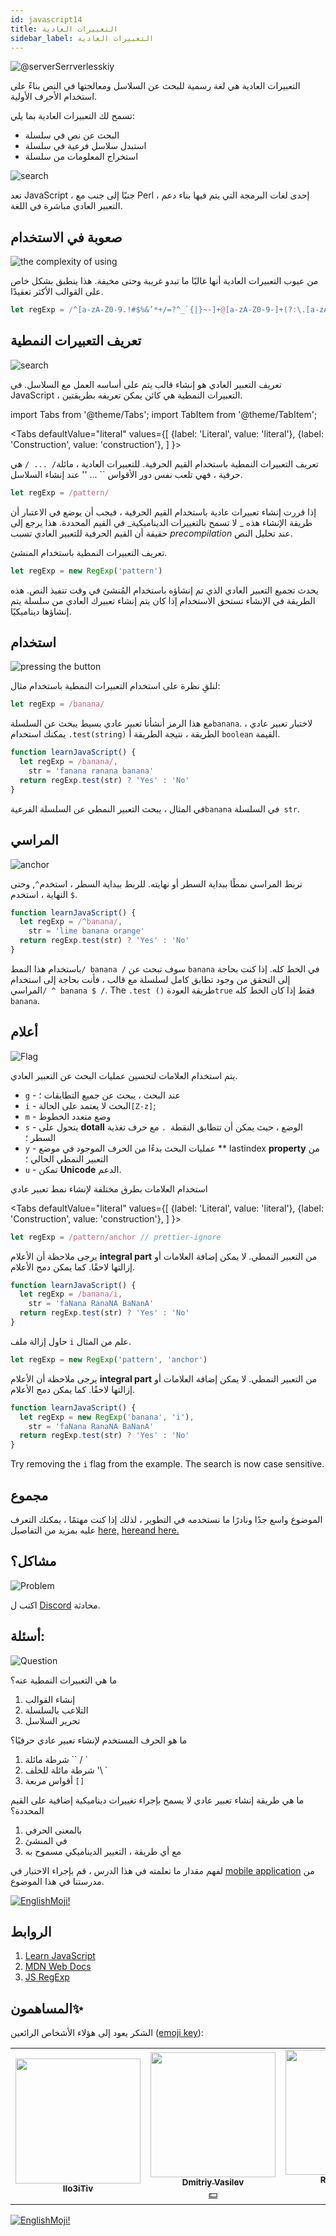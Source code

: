 ```yaml
---
id: javascript14
title: التعبيرات العادية
sidebar_label: التعبيرات العادية
---
```


![@serverSerrverlesskiy](/img/javascript/headers/13.jpg)

التعبيرات العادية هي لغة رسمية للبحث عن السلاسل ومعالجتها في النص بناءً على استخدام الأحرف الأولية.

تسمح لك التعبيرات العادية بما يلي:

- البحث عن نص في سلسلة
- استبدل سلاسل فرعية في سلسلة
- استخراج المعلومات من سلسلة

![search](https://media.giphy.com/media/l46Cy1rHbQ92uuLXa/giphy.gif)

تعد JavaScript ، جنبًا إلى جنب مع Perl ، إحدى لغات البرمجة التي يتم فيها بناء دعم التعبير العادي مباشرة في اللغة.


## صعوبة في الاستخدام

![the complexity of using](https://media.giphy.com/media/5XYsIwzY00ONq/giphy.gif)

من عيوب التعبيرات العادية أنها غالبًا ما تبدو غريبة وحتى مخيفة. هذا ينطبق بشكل خاص على القوالب الأكثر تعقيدًا.

```jsx
let regExp = /^[a-zA-Z0-9.!#$%&’*+/=?^_`{|}~-]+@[a-zA-Z0-9-]+(?:\.[a-zA-Z0-9-]+)*$/
```

## تعريف التعبيرات النمطية

![search](https://media.giphy.com/media/RMwYOO5e8pr1lhL8K7/giphy.gif)

تعريف التعبير العادي هو إنشاء قالب يتم على أساسه العمل مع السلاسل. في JavaScript ، التعبيرات النمطية هي كائن يمكن تعريفه بطريقتين.

import Tabs from '@theme/Tabs';
import TabItem from '@theme/TabItem';

<Tabs
defaultValue="literal"
values={[
{label: 'Literal', value: 'literal'},
{label: 'Construction', value: 'construction'},
]
}>
<TabItem value="literal">

تعريف التعبيرات النمطية باستخدام القيم الحرفية. للتعبيرات العادية ، مائلة`/ ... /` هي حرفية ، فهي تلعب نفس دور الأقواس `` ... '' عند إنشاء السلاسل.

```jsx
let regExp = /pattern/
```

إذا قررت إنشاء تعبيرات عادية باستخدام القيم الحرفية ، فيجب أن يوضع في الاعتبار أن طريقة الإنشاء هذه _ لا تسمح بالتغييرات الديناميكية_ في القيم المحددة. هذا يرجع إلى حقيقة أن القيم الحرفية للتعبير العادي تسبب _precompilation_ عند تحليل النص.

  </TabItem>
  
  <TabItem value="construction">

تعريف التعبيرات النمطية باستخدام المنشئ.

```jsx
let regExp = new RegExp('pattern')
```

يحدث تجميع التعبير العادي الذي تم إنشاؤه باستخدام المُنشئ في وقت تنفيذ النص. هذه الطريقة في الإنشاء تستحق الاستخدام إذا كان يتم إنشاء تعبيرك العادي من سلسلة يتم إنشاؤها ديناميكيًا.

  </TabItem>
</Tabs>

## استخدام

![pressing the button](https://media.giphy.com/media/12hhLP67q6PqCs/giphy.gif)

لنلقِ نظرة على استخدام التعبيرات النمطية باستخدام مثال:

```jsx
let regExp = /banana/
```

مع هذا الرمز أنشأنا تعبير عادي بسيط يبحث عن السلسلة`banana`. لاختبار تعبير عادي ، يمكنك استخدام `.test(string)` الطريقة ، نتيجة الطريقة أ `boolean` القيمة.

```jsx live
function learnJavaScript() {
  let regExp = /banana/,
    str = 'fanana ranana banana'
  return regExp.test(str) ? 'Yes' : 'No'
}
```

في المثال ، يبحث التعبير النمطي عن السلسلة الفرعية`banana` في السلسلة` str`.

## المراسي

![anchor](https://media.giphy.com/media/3ohze1LSWrEGCML02Y/giphy.gif)

تربط المراسي نمطًا ببداية السطر أو نهايته. للربط ببداية السطر ، استخدم`^`, وحتى النهاية ، استخدم `$`.

```jsx live
function learnJavaScript() {
  let regExp = /^banana/,
    str = 'lime banana orange'
  return regExp.test(str) ? 'Yes' : 'No'
}
```

باستخدام هذا النمط`/ banana /` سوف تبحث عن `banana` في الخط كله. إذا كنت بحاجة إلى التحقق من وجود تطابق كامل لسلسلة مع قالب ، فأنت بحاجة إلى استخدام المراسي`/ ^ banana $ /`. The `.test ()` طريقة العودة`true`  فقط إذا كان الخط كله` banana`.

## أعلام

![Flag](https://media.giphy.com/media/ihRmRCxJuIi3pCORTL/giphy.gif)

يتم استخدام العلامات لتحسين عمليات البحث عن التعبير العادي.

- `g` - عند البحث ، يبحث عن جميع التطابقات ؛
- `i` - البحث لا يعتمد على الحالة`[Z-z]`;
- `m` - وضع متعدد الخطوط
- `s` - يتحول على **dotall** الوضع ، حيث يمكن أن تتطابق النقطة` .` مع حرف تغذية السطر ؛
- `y` - عمليات البحث بدءًا من الحرف الموجود في موضع ** lastindex **property** من التعبير النمطي الحالي ؛
- `u` - تمكن **Unicode** الدعم.

استخدام العلامات بطرق مختلفة لإنشاء نمط تعبير عادي

<Tabs
defaultValue="literal"
values={[
{label: 'Literal', value: 'literal'},
{label: 'Construction', value: 'construction'},
]
}>
<TabItem value="literal">

```jsx
let regExp = /pattern/anchor // prettier-ignore
```

يرجى ملاحظة أن الأعلام **integral part** من التعبير النمطي. لا يمكن إضافة العلامات أو إزالتها لاحقًا. كما يمكن دمج الأعلام.

```jsx live
function learnJavaScript() {
  let regExp = /banana/i,
    str = 'faNana RanaNA BaNanA'
  return regExp.test(str) ? 'Yes' : 'No'
}
```

حاول إزالة ملف `i` علم من المثال.
</TabItem>
<TabItem value="construction">

```jsx
let regExp = new RegExp('pattern', 'anchor')
```

يرجى ملاحظة أن الأعلام **integral part** من التعبير النمطي. لا يمكن إضافة العلامات أو إزالتها لاحقًا. كما يمكن دمج الأعلام.

```jsx live
function learnJavaScript() {
  let regExp = new RegExp('banana', 'i'),
    str = 'faNana RanaNA BaNanA'
  return regExp.test(str) ? 'Yes' : 'No'
}
```

Try removing the `i` flag from the example. The search is now case sensitive.
</TabItem>
</Tabs>

## مجموع

الموضوع واسع جدًا ونادرًا ما نستخدمه في التطوير ، لذلك إذا كنت مهتمًا ، يمكنك التعرف عليه بمزيد من التفاصيل [here,](https://learn.javascript.ru/regular-expressions) [here](https://developer.mozilla.org/en/docs/Web/JavaScript/Guide/Regular_Expressions)[and here.](https://tuhub.ru/frontend/js-regexp)

## مشاكل؟

![Problem](https://media.giphy.com/media/xTiTnGeUsWOEwsGoG4/giphy.gif)

اكتب ل [Discord](https://discord.gg/6GDAfXn) محادثة.

## أسئلة:

![Question](https://media.giphy.com/media/l0HlRnAWXxn0MhKLK/giphy.gif)

ما هي التعبيرات النمطية عنه؟

1. إنشاء القوالب
2. التلاعب بالسلسلة
3. تحرير السلاسل

ما هو الحرف المستخدم لإنشاء تعبير عادي حرفيًا؟

1. شرطة مائلة `` / `
2. شرطة مائلة للخلف '\ `
3. أقواس مربعة `[]`

ما هي طريقة إنشاء تعبير عادي لا يسمح بإجراء تغييرات ديناميكية إضافية على القيم المحددة؟

1. بالمعنى الحرفي
2. في المنشئ
3. مع أي طريقة ، التغيير الديناميكي مسموح به

لفهم مقدار ما تعلمته في هذا الدرس ، قم بإجراء الاختبار في [mobile application](http://onelink.to/njhc95) من مدرستنا في هذا الموضوع.

[![EnglishMoji!](/img/logo/englishmoji.png)](https://link-to.app/xvh7Ush9kl)

## الروابط

1. [Learn JavaScript](https://learn.javascript.ru/regular-expressions)
2. [MDN Web Docs](https://developer.mozilla.org/ru/docs/Web/JavaScript/Guide/Regular_Expressions)
3. [JS RegExp](https://tuhub.ru/frontend/js-regexp)

## المساهمون✨

الشكر يعود إلى هؤلاء الأشخاص الرائعين ([emoji key](https://allcontributors.org/docs/en/emoji-key)):

<table>
  <tr> 
    <td align="center"><a href="https://github.com/IIo3iTiv"><img src="https://avatars1.githubusercontent.com/u/72025062?v=4?s=200" width="200px;" alt=""/><br /><sub><b>IIo3iTiv</b></sub></a><br /><a href="https://github.com/gHashTag/react-native-village/commits?author=IIo3iTiv" title="Documentation">  </a></td>
    <td align="center"><a href="https://fullstackserverless.github.io/"><img src="https://avatars0.githubusercontent.com/u/6774813?v=4?s=200" width="200px;" alt=""/><br /><sub><b>Dmitriy Vasilev</b></sub></a><br /><a href="#financial-gHashTag" title="Financial">💵</a></td>
    <td align="center"><a href="https://github.com/Resoner2005"><img src="https://avatars1.githubusercontent.com/u/75675814?v=4?s=200" width="200px;" alt=""/><br /><sub><b>Resoner2005</b></sub></a><br /><a href="https://github.com/gHashTag/react-native-village/issues?q=author%3AResoner2005" title="Bug reports">🐛 🎨 🖋</a></td>
    <td align="center"><a href="https://github.com/Navernoss"><img src="https://avatars0.githubusercontent.com/u/75784137?v=4?s=200" width="200px;" alt=""/><br /><sub><b>Navernoss</b></sub></a><br /><a href="#content-Navernoss" title="Content">🖋 🐛 🎨 </a></td>
  </tr>
  
</table>

[![EnglishMoji!](/img/logo/englishmoji.png)](https://link-to.app/xvh7Ush9kl)

